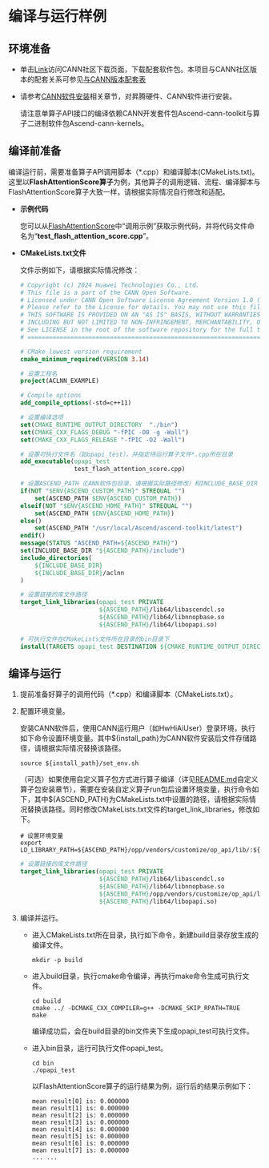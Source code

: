 # 编译与运行样例

## 环境准备

- 单击[Link](https://www.hiascend.com/software/cann/community)访问CANN社区下载页面，下载配套软件包。本项目与CANN社区版本的配套关系可参见[与CANN版本配套表](https://gitee.com/ascend/cann-community/blob/master/README.md#cannversionmap)

- 请参考[CANN软件安装](https://www.hiascend.com/document/redirect/CannCommunityInstWizard)相关章节，对昇腾硬件、CANN软件进行安装。

  请注意单算子API接口的编译依赖CANN开发套件包Ascend-cann-toolkit与算子二进制软件包Ascend-cann-kernels。

## 编译前准备

编译运行前，需要准备算子API调用脚本（\*.cpp）和编译脚本(CMakeLists.txt)。这里以**FlashAttentionScore算子**为例，其他算子的调用逻辑、流程、编译脚本与FlashAttentionScore算子大致一样，请根据实际情况自行修改和适配。

- **示例代码**

   您可以从[FlashAttentionScore](../FlashAttentionScore.md)中“调用示例”获取示例代码，并将代码文件命名为“**test\_flash_attention_score.cpp**”。

- **CMakeLists.txt文件**

    文件示例如下，请根据实际情况修改：
    ```cmake
    # Copyright (c) 2024 Huawei Technologies Co., Ltd.
    # This file is a part of the CANN Open Software.
    # Licensed under CANN Open Software License Agreement Version 1.0 (the "License").
    # Please refer to the License for details. You may not use this file except in compliance with the License.
    # THIS SOFTWARE IS PROVIDED ON AN "AS IS" BASIS, WITHOUT WARRANTIES OF ANY KIND, EITHER EXPRESS OR IMPLIED,
    # INCLUDING BUT NOT LIMITED TO NON-INFRINGEMENT, MERCHANTABILITY, OR FITNESS FOR A PARTICULAR PURPOSE.
    # See LICENSE in the root of the software repository for the full text of the License.
    # ======================================================================================================================
    
    # CMake lowest version requirement
    cmake_minimum_required(VERSION 3.14)
    
    # 设置工程名
    project(ACLNN_EXAMPLE)
    
    # Compile options
    add_compile_options(-std=c++11)
    
    # 设置编译选项
    set(CMAKE_RUNTIME_OUTPUT_DIRECTORY  "./bin")    
    set(CMAKE_CXX_FLAGS_DEBUG "-fPIC -O0 -g -Wall")
    set(CMAKE_CXX_FLAGS_RELEASE "-fPIC -O2 -Wall")
    
    # 设置可执行文件名（如opapi_test），并指定待运行算子文件*.cpp所在目录
    add_executable(opapi_test
                   test_flash_attention_score.cpp) 
    
    # 设置ASCEND_PATH（CANN软件包目录，请根据实际路径修改）和INCLUDE_BASE_DIR（头文件目录）
    if(NOT "$ENV{ASCEND_CUSTOM_PATH}" STREQUAL "")
        set(ASCEND_PATH $ENV{ASCEND_CUSTOM_PATH})
    elseif(NOT "$ENV{ASCEND_HOME_PATH}" STREQUAL "")
        set(ASCEND_PATH $ENV{ASCEND_HOME_PATH})
    else()
        set(ASCEND_PATH "/usr/local/Ascend/ascend-toolkit/latest")
    endif()
    message(STATUS "ASCEND_PATH=${ASCEND_PATH}")
    set(INCLUDE_BASE_DIR "${ASCEND_PATH}/include")
    include_directories(
        ${INCLUDE_BASE_DIR}
        ${INCLUDE_BASE_DIR}/aclnn
    )
    
    # 设置链接的库文件路径
    target_link_libraries(opapi_test PRIVATE
                          ${ASCEND_PATH}/lib64/libascendcl.so
                          ${ASCEND_PATH}/lib64/libnnopbase.so
                          ${ASCEND_PATH}/lib64/libopapi.so)
    
    # 可执行文件在CMakeLists文件所在目录的bin目录下
    install(TARGETS opapi_test DESTINATION ${CMAKE_RUNTIME_OUTPUT_DIRECTORY})
    ```
    
## 编译与运行

  1. 提前准备好算子的调用代码（\*.cpp）和编译脚本（CMakeLists.txt）。
  2. 配置环境变量。 

     安装CANN软件后，使用CANN运行用户（如HwHiAiUser）登录环境，执行如下命令设置环境变量。其中$\{install\_path\}为CANN软件安装后文件存储路径，请根据实际情况替换该路径。 
        ```shell
        source ${install_path}/set_env.sh
        ```
      （可选）如果使用自定义算子包方式进行算子编译（详见[README.md](../../README.md)自定义算子包安装章节），需要在安装自定义算子run包后设置环境变量，执行命令如下，其中\$\{ASCEND\_PATH\}为CMakeLists.txt中设置的路径，请根据实际情况替换该路径。同时修改CMakeLists.txt文件的target_link_libraries，修改如下。
        ```shell
        # 设置环境变量
        export LD_LIBRARY_PATH=${ASCEND_PATH}/opp/vendors/customize/op_api/lib/:${LD_LIBRARY_PATH}
        ```
        ```cmake
        # 设置链接的库文件路径
        target_link_libraries(opapi_test PRIVATE
                              ${ASCEND_PATH}/lib64/libascendcl.so
                              ${ASCEND_PATH}/lib64/libnnopbase.so
                              ${ASCEND_PATH}/opp/vendors/customize/op_api/lib/libcust_opapi.so
                              ${ASCEND_PATH}/lib64/libopapi.so)
        ```
   3. 编译并运行。
        - 进入CMakeLists.txt所在目录，执行如下命令，新建build目录存放生成的编译文件。
          
          ```shell
          mkdir -p build 
          ```
        
        - 进入build目录，执行cmake命令编译，再执行make命令生成可执行文件。
          
          ```shell
          cd build
          cmake ../ -DCMAKE_CXX_COMPILER=g++ -DCMAKE_SKIP_RPATH=TRUE
          make
          ```

          编译成功后，会在build目录的bin文件夹下生成opapi\_test可执行文件。
          
      - 进入bin目录，运行可执行文件opapi\_test。
        
        ```shell
        cd bin
        ./opapi_test
        ```
        
        以FlashAttentionScore算子的运行结果为例，运行后的结果示例如下：
        
        ```shell
        mean result[0] is: 0.000000
        mean result[1] is: 0.000000
        mean result[2] is: 0.000000
        mean result[3] is: 0.000000
        mean result[4] is: 0.000000
        mean result[5] is: 0.000000
        mean result[6] is: 0.000000
        mean result[7] is: 0.000000
        ... ...
        ```
